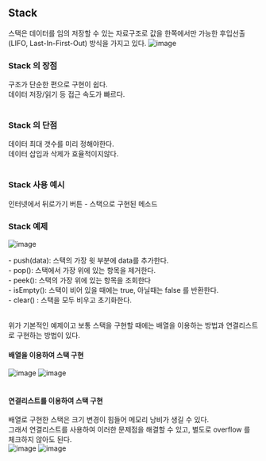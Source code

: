 

## Stack
스택은 데이터를 임의 저장할 수 있는 자료구조로 값을 한쪽에서만 가능한 후입선출(LIFO, Last-In-First-Out) 방식을 가지고 있다.
![image](https://user-images.githubusercontent.com/62210870/182622365-20815091-0fcb-4252-83e8-10713d5666d5.png)
<br>

### Stack 의 장점
구조가 단순한 편으로 구현이 쉽다. <br>
데이터 저장/읽기 등 접근 속도가 빠르다.<br>
<br>

### Stack 의 단점
데이터 최대 갯수를 미리 정해야한다.<br>
데이터 삽입과 삭제가 효율적이지않다.<br>
<br>

### Stack 사용 예시
인터넷에서 뒤로가기 버튼 - 스택으로 구현된 메소드
<br>

### Stack 예제

![image](https://user-images.githubusercontent.com/62210870/182639658-54c1c063-f354-40a9-8675-30a3964ee013.png)

-&nbsp;push(data):  스택의 가장 윗 부분에 data를 추가한다.<br>
-&nbsp;pop(): 스택에서 가장 위에 있는 항목을 제거한다.<br>
-&nbsp;peek(): 스택의 가장 위에 있는 항목을 조회한다<br>
-&nbsp;isEmpty(): 스택이 비어 있을 때에는 true, 아닐때는 false 를 반환한다.<br>
-&nbsp;clear() : 스택을 모두 비우고 초기화한다.<br>
<br>

위가 기본적인 예제이고 보통 스택을 구현할 때에는 배열을 이용하는 방법과 연결리스트로 구현하는 방법이 있다.<br>

#### 배열을 이용하여 스택 구현
![image](https://user-images.githubusercontent.com/62210870/182867235-7cd1cda5-67c3-4dfc-a562-ee6c136cab81.png)
![image](https://user-images.githubusercontent.com/62210870/182867329-fbf7a955-14ba-48c2-b3c8-1d354817659f.png)
<br><br>

#### 연결리스트를 이용하여 스택 구현
배열로 구현한 스택은 크기 변경이 힘들어 메모리 낭비가 생길 수 있다.<br>
그래서 연결리스트를 사용하여 이러한 문제점을 해결할 수 있고, 별도로 overflow 를 체크하지 않아도 된다.
<br>
![image](https://user-images.githubusercontent.com/62210870/182872415-38ac94cd-07b5-4dfc-8230-d2aa7e963196.png)
![image](https://user-images.githubusercontent.com/62210870/182872481-2c3d7e44-1813-40c8-a60b-ac90744f9162.png)
<br>
<br>



